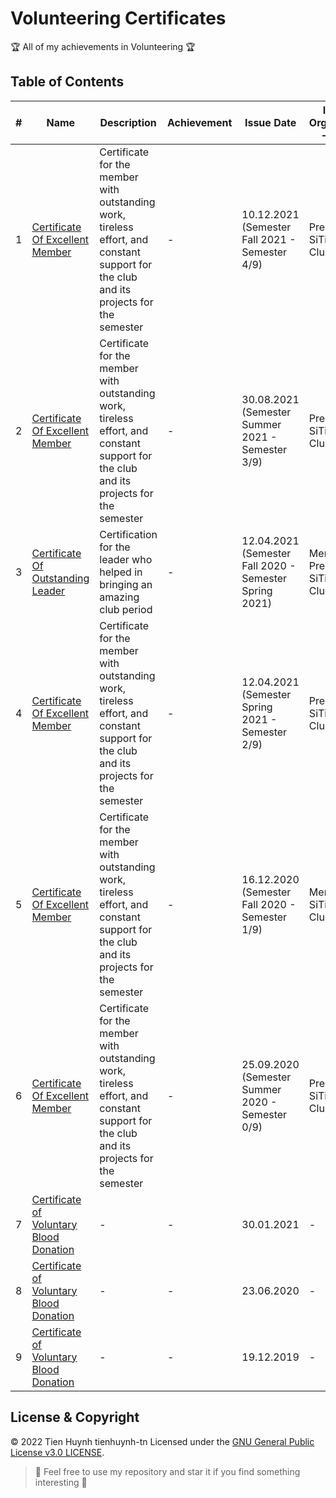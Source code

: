# Volunteering Certificates

:trophy: All of my achievements in Volunteering :trophy:

## Table of Contents
#| Name | Description | Achievement | Issue Date | Issuing Organization - Issuer
-| ---- | ----------- | ----------- | ---------- | -----------------------------
1| [Certificate Of Excellent Member](https://raw.githubusercontent.com/tienhuynh-tn/awards/main/3-volunteer/siti-excell-mem-2021-fall.png) | Certificate for the member with outstanding work, tireless effort, and constant support for the club and its projects for the semester | - | 10.12.2021 (Semester Fall 2021 - Semester 4/9)  | President of SiTiGroup Club
2| [Certificate Of Excellent Member](https://raw.githubusercontent.com/tienhuynh-tn/awards/main/3-volunteer/siti-excell-mem-2021-summer.jpg) | Certificate for the member with outstanding work, tireless effort, and constant support for the club and its projects for the semester | - | 30.08.2021 (Semester Summer 2021 - Semester 3/9)  | President of SiTiGroup Club
3| [Certificate Of Outstanding Leader](https://raw.githubusercontent.com/tienhuynh-tn/awards/main/3-volunteer/siti-outstanding-leading-2020-fall-to-2021-spring.jpg) | Certification for the leader who helped in bringing an amazing club period | - | 12.04.2021 (Semester Fall 2020 - Semester Spring 2021) | Mentor & President of SiTiGroup Club
4| [Certificate Of Excellent Member](https://raw.githubusercontent.com/tienhuynh-tn/awards/main/3-volunteer/siti-excell-mem-2021-spring.jpg) | Certificate for the member with outstanding work, tireless effort, and constant support for the club and its projects for the semester | - | 12.04.2021 (Semester Spring 2021 - Semester 2/9)  | President of SiTiGroup Club
5| [Certificate Of Excellent Member](https://raw.githubusercontent.com/tienhuynh-tn/awards/main/3-volunteer/siti-excell-mem-2020-fall.jpg) | Certificate for the member with outstanding work, tireless effort, and constant support for the club and its projects for the semester | - | 16.12.2020 (Semester Fall 2020 - Semester 1/9) | Mentor of SiTiGroup Club
6| [Certificate Of Excellent Member](https://raw.githubusercontent.com/tienhuynh-tn/awards/main/3-volunteer/siti-excell-mem-2020-summer.jpg) | Certificate for the member with outstanding work, tireless effort, and constant support for the club and its projects for the semester | - | 25.09.2020 (Semester Summer 2020 - Semester 0/9) | President of SiTiGroup Club
7| [Certificate of Voluntary Blood Donation](https://raw.githubusercontent.com/tienhuynh-tn/awards/main/3-volunteer/voluntary-blood-donation-2021.jpg) | - | - | 30.01.2021 | -
8| [Certificate of Voluntary Blood Donation](https://github.com/tienhuynh-tn/awards/blob/main/3-volunteer/voluntary-blood-donation-2020.jpg) | - | - | 23.06.2020 | -
9| [Certificate of Voluntary Blood Donation](https://raw.githubusercontent.com/tienhuynh-tn/awards/main/3-volunteer/voluntary-blood-donation-2019.jpg) | - | - | 19.12.2019 | -

## License & Copyright
&copy; 2022 Tien Huynh tienhuynh-tn Licensed under the [GNU General Public License v3.0 LICENSE](https://github.com/tienhuynh-tn/awards/blob/main/LICENSE).

> :love_you_gesture: Feel free to use my repository and star it if you find something interesting :love_you_gesture:
